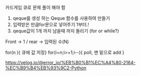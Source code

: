 카드게임 큐로 문제 풀이 해야 함

1. qeque를 생성 하는 Qeque 함수를 사용하여 만들기
2. 입력받은 만큼for문으로 넣어주기 1부터.!
3. qeque값이 1개 까지 남을때 까지 돌리기 (for or while?)

Front -> 1 / rear -> 입력된 수(N)

for(n ){  큐에 값 저장}
for(i=n;i>=1;i--){ poll, 맨 밑으로 add }





https://velog.io/@error_io/%EB%B0%B1%EC%A4%80-2164-%EC%B9%B4%EB%93%9C2-Python

